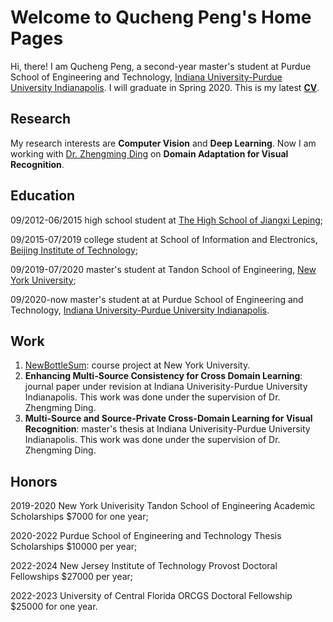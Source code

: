 # Welcome to Qucheng Peng's Home Pages

Hi, there! I am Qucheng Peng, a second-year master's student at Purdue School of Engineering and Technology, [Indiana University-Purdue University Indianapolis](https://www.iupui.edu). I will graduate in Spring 2020. This is my latest **[CV](https://drive.google.com/file/d/1rkXdTcHKDhx5zfWqeCDjXqltrKDNfiQY/view?usp=sharing)**.

## Research

My research interests are **Computer Vision** and **Deep Learning**. Now I am working with [Dr. Zhengming Ding](https://allanding.github.io) on **Domain Adaptation for Visual Recognition**.

## Education

09/2012-06/2015       high school student at [The High School of Jiangxi Leping](https://www.facebook.com/江西省乐平中学The-High-school-of-Jiangxi-leping-615976005079805/photos/);

09/2015-07/2019       college student at School of Information and Electronics, [Beijing Institute of Technology](http://www.bit.edu.cn);

09/2019-07/2020       master's student at Tandon School of Engineering, [New York University](http://www.nyu.edu);

09/2020-now           master's student at at Purdue School of Engineering and Technology, [Indiana University-Purdue University Indianapolis](https://www.iupui.edu).


## Work
1. [NewBottleSum](https://github.com/davidpqc1231/NewBottleSum): course project at New York University.
2. **Enhancing Multi-Source Consistency for Cross Domain Learning**: journal paper under revision at Indiana Univerisity-Purdue University Indianapolis. This work was done under the supervision of Dr. Zhengming Ding.
3. **Multi-Source and Source-Private Cross-Domain Learning for Visual Recognition**: master's thesis at Indiana Univerisity-Purdue University Indianapolis. This work was done under the supervision of Dr. Zhengming Ding.

## Honors
2019-2020 New York Univerisity Tandon School of Engineering Academic Scholarships $7000 for one year;

2020-2022 Purdue School of Engineering and Technology Thesis Scholarships $10000 per year;

2022-2024 New Jersey Institute of Technology Provost Doctoral Fellowships $27000 per year;

2022-2023 University of Central Florida ORCGS Doctoral Fellowship $25000 for one year.
